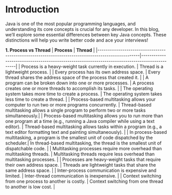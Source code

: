 # Introduction
Java is one of the most popular programming languages, and understanding its core concepts is crucial for any developer. In this blog, we’ll explore some essential differences between key Java concepts. These distinctions will help you write better code and ace your interviews!

**1. Process vs Thread**
| **Process**                                                                                      | **Thread**                                                                                     |
|--------------------------------------------------------------------------------------------------|-----------------------------------------------------------------------------------------------|
| Process is a heavy-weight task currently in execution.                                           | Thread is a lightweight process.                                                              |
| Every process has its own address space.                                                        | Every thread shares the address space of the process that created it.                         |
| A program can be broken down into one or more processes.                                         | A process creates one or more threads to accomplish its tasks.                                |
| The operating system takes more time to create a process.                                        | The operating system takes less time to create a thread.                                      |
| Process-based multitasking allows your computer to run two or more programs concurrently.        | Thread-based multitasking allows a single program to perform two or more tasks simultaneously.|
| Process-based multitasking allows you to run more than one program at a time (e.g., running a Java compiler while using a text editor). | Thread-based multitasking allows tasks within a program (e.g., a text editor formatting text and painting simultaneously). |
| In process-based multitasking, a program is the smallest unit of code dispatched by the scheduler.| In thread-based multitasking, the thread is the smallest unit of dispatchable code.            |
| Multitasking processes require more overhead than multitasking threads.                         | Multitasking threads require less overhead than multitasking processes.                       |
| Processes are heavy-weight tasks that require their own address space.                          | Threads are lightweight tasks that share the same address space.                              |
| Inter-process communication is expensive and limited.                                            | Inter-thread communication is inexpensive.                                                    |
| Context switching from one process to another is costly.                                         | Context switching from one thread to another is low cost.                                     |
